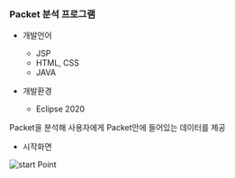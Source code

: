 ### Packet 분석 프로그램

- 개발언어
    + JSP
    + HTML, CSS
    + JAVA

- 개발환경
    + Eclipse 2020

</hr>

Packet을 분석해 사용자에게 Packet안에 들어있는 데이터를 제공


- 시작화면

![start Point]()